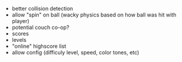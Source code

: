 * better collision detection
* allow "spin" on ball (wacky physics based on how ball was hit with player)
* potential couch co-op?
* scores
* levels
* "online" highscore list
* allow config (difficuly level, speed, color tones, etc)